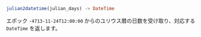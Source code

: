 ```julia
julian2datetime(julian_days) -> DateTime
```

エポック `-4713-11-24T12:00:00` からのユリウス暦の日数を受け取り、対応する `DateTime` を返します。

